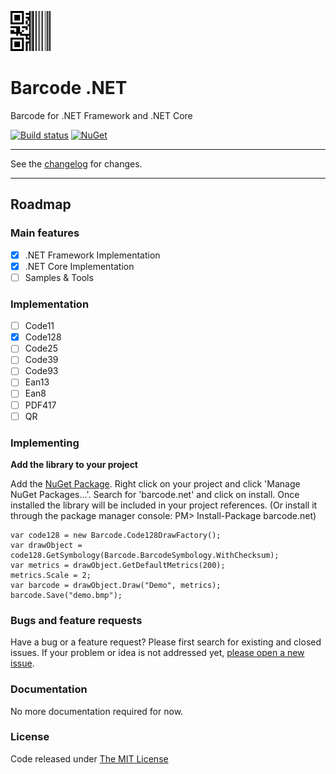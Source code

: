 
![logo](src/.editoricon.png)

# Barcode .NET
Barcode for .NET Framework and .NET Core

[![Build status](https://ci.appveyor.com/api/projects/status/ama5i4gum8q98sj8?svg=true)](https://ci.appveyor.com/project/ennerperez/barcode)
[![NuGet](http://img.shields.io/nuget/v/barcode.net.svg)](https://www.nuget.org/packages/barcode.net/)

---------------------------------------

See the [changelog](CHANGELOG.md) for changes.

---------------------------------------

## Roadmap

### Main features
- [x] .NET Framework Implementation
- [x] .NET Core Implementation
- [ ] Samples & Tools

### Implementation
- [ ] Code11
- [x] Code128
- [ ] Code25
- [ ] Code39
- [ ] Code93
- [ ] Ean13
- [ ] Ean8
- [ ] PDF417
- [ ] QR

### Implementing

**Add the library to your project**

Add the [NuGet Package](https://www.nuget.org/packages/barcode.net/). Right click on your project and click 'Manage NuGet Packages...'. Search for 'barcode.net' and click on install. Once installed the library will be included in your project references. (Or install it through the package manager console: PM> Install-Package barcode.net)

```CSharp
var code128 = new Barcode.Code128DrawFactory();
var drawObject = code128.GetSymbology(Barcode.BarcodeSymbology.WithChecksum);
var metrics = drawObject.GetDefaultMetrics(200);
metrics.Scale = 2;
var barcode = drawObject.Draw("Demo", metrics);
barcode.Save("demo.bmp");
```

### Bugs and feature requests

Have a bug or a feature request? Please first search for existing and closed issues. If your problem or idea is not addressed yet, [please open a new issue](https://github.com/ennerperez/System.Drawing.Pictograms/issues/new).

### Documentation

No more documentation required for now.

### License

Code released under [The MIT License](LICENSE)